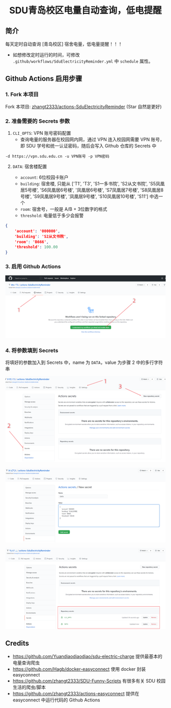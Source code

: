 <div align="center">
<h1 align="center">SDU青岛校区电量自动查询，低电提醒</h1>
</div>


## 简介

每天定时自动查询 [青岛校区] 宿舍电量，低电量提醒！！！
* 如想修改定时运行的时间，可修改 `.github/workflows/SduElectricityReminder.yml` 中 `schedule` 属性。


## Github Actions 启用步骤

### 1. Fork 本项目

Fork 本项目: [zhangt2333/actions-SduElectricityReminder](https://github.com/zhangt2333/actions-SduElectricityReminder) (Star 自然是更好)

### 2. 准备需要的 Secrets 参数

1. `CLI_OPTS`: VPN 账号密码配置
    * 查询电量的服务器在校园网内网，通过 VPN 连入校园网需要 VPN 账号，即 SDU 学号和统一认证密码，随后会写入 Github 仓库的 Secrets 中

```
-d https://vpn.sdu.edu.cn -u VPN账号 -p VPN密码
```

2. `DATA`: 宿舍楼配置

    * `account`: 6位校园卡账户
    * `building`: 宿舍楼, 只能从 ['T1', 'T3', 'S1一多书院', 'S2从文书院', 'S5凤凰居5号楼', 'S6凤凰居6号楼', '凤凰居6号楼', 'S7凤凰居7号楼', 'S8凤凰居8号楼', 'S9凤凰居9号楼', '凤凰居9号楼', 'S10凤凰居10号楼', 'S11'] 中选一个
    * `room`: 宿舍号，一般是 A/B + 3位数字的格式
    * `threshold`: 电量低于多少会报警
```json
{
    'account': '000000',
    'building': 'S2从文书院',
    'room': 'B666',
    'threshold': 100.00
}
```

### 3. 启用 Github Actions

![](README/img1.png)

### 4. 将参数填到 Secrets

将填好的参数加入到 Secrets 中，name 为 `DATA`，value 为步骤 2 中的多行字符串

![](README/img2.png)

![](README/img3.png)

![](README/img4.png)

## Credits

* https://github.com/Yuandiaodiaodiao/sdu-electric-charge 提供最基本的电量查询爬虫
* https://github.com/Hagb/docker-easyconnect 使用 docker 封装 easyconnect
* https://github.com/zhangt2333/SDU-Funny-Scripts 有很多有关 SDU 校园生活的爬虫/脚本
* https://github.com/zhangt2333/actions-easyconnect 提供在 easyconnect 中运行代码的 Github Actions